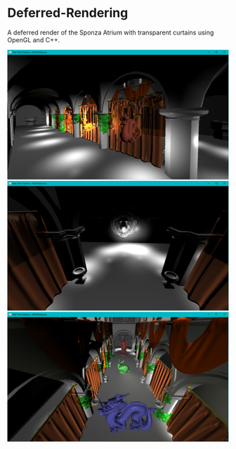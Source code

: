 # Deferred-Rendering
A deferred render of the Sponza Atrium with transparent curtains using OpenGL and C++.

![Screenshot](https://github.com/aleksandra1617/Deferred-Rendering/blob/master/Media/SponzaAtriumDeferredRenderer1.png)
![Screenshot](https://github.com/aleksandra1617/Deferred-Rendering/blob/master/Media/SponzaAtriumDeferredRenderer2.png)
![Screenshot](https://github.com/aleksandra1617/Deferred-Rendering/blob/master/Media/SponzaAtiriumDeferredImg3.png)
